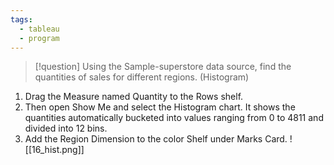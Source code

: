 ```yaml
---
tags:
  - tableau
  - program
---
```

>[!question] Using the Sample-superstore data source, find the quantities of sales for different regions. (Histogram)

1. Drag the Measure named Quantity to the Rows shelf. 
2. Then open Show Me and select the Histogram chart. It shows the quantities automatically bucketed into values ranging from 0 to 4811 and divided into 12 bins. 
3. Add the Region Dimension to the color Shelf under Marks Card.
![[16_hist.png]]